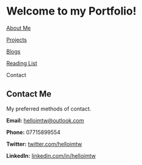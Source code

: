 # Welcome to my Portfolio!

<a href="https://twood27897.github.io/pages/about.html" rel="About Me">About Me</a>
<br>

<a href="https://twood27897.github.io" rel="Projects">Projects</a>
<br>

<a href="https://twood27897.github.io/pages/blogs.html" rel="Blogs">Blogs</a>
<br>

<a href="https://twood27897.github.io/pages/reading-list.html" rel="Reading List">Reading List</a>
<br>

Contact
<br>

## Contact Me
My preferred methods of contact.

**Email:** helloimtw@outlook.com

**Phone:** 07715899554

**Twitter:** <a href="https://twitter.com/helloimtw" rel="twitter.com/helloimtw">twitter.com/helloimtw</a>

**LinkedIn:** <a href="https://www.linkedin.com/in/helloimtw/" rel="linkedin.com/in/helloimtw">linkedin.com/in/helloimtw</a>
